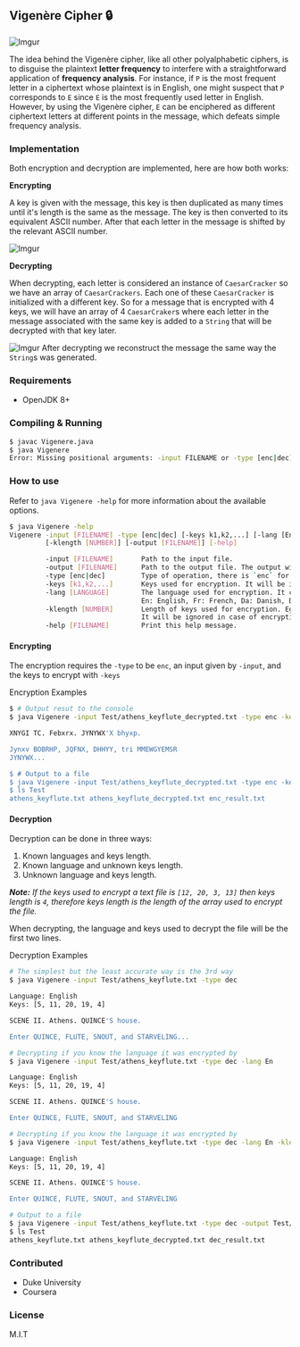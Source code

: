 ## Vigenère Cipher 🔒
![Imgur](https://i.imgur.com/Ski7uDe.jpg)

The idea behind the Vigenère cipher, like all other polyalphabetic ciphers, is to disguise the plaintext **letter frequency** to interfere with a straightforward application of **frequency analysis**. For instance, if `P` is the most frequent letter in a ciphertext whose plaintext is in English, one might suspect that `P` corresponds to `E` since `E` is the most frequently used letter in English. However, by using the Vigenère cipher, `E` can be enciphered as different ciphertext letters at different points in the message, which defeats simple frequency analysis. 

### Implementation

Both encryption and decryption are implemented, here are how both works:

**Encrypting**

A key is given with the message, this key is then duplicated as many times until it's length is the same as the message. The key is then converted to its equivalent ASCII number. After that each letter in the message is shifted by the relevant ASCII number.

![Imgur](https://i.imgur.com/1w2Iepa.png)

**Decrypting**

When decrypting, each letter is considered an instance of `CaesarCracker` so we have an array of `CaesarCrackers`. Each one of these `CaesarCracker` is initialized with a different key. So for a message that is encrypted with 4 keys, we will have an array of 4 `CaesarCraker`s where each letter in the message associated with the same key is added to a `String` that will be decrypted with that key later.

![Imgur](https://i.imgur.com/V8MCRZJ.png)
After decrypting we reconstruct the message the same way the `String`s was generated.

### Requirements
* OpenJDK 8+

### Compiling & Running
```bash
$ javac Vigenere.java
$ java Vigenere
Error: Missing positional arguments: -input FILENAME or -type [enc|dec]
```

### How to use
Refer to `java Vigenere -help` for more information about the available options. 
```bash
$ java Vigenere -help
Vigenere -input [FILENAME] -type [enc|dec] [-keys k1,k2,...] [-lang [En|Fr|Da|Du|Ge|It|Po|Sp]]
         [-klength [NUMBER]] [-output [FILENAME]] [-help]

         -input [FILENAME]       Path to the input file.
         -output [FILENAME]      Path to the output file. The output will be in the console if no output was given.
         -type [enc|dec]         Type of operation, there is `enc` for encryption and `dec` for decryption.
         -keys [k1,k2,...]       Keys used for encryption. It will be ignored in case of decryption.
         -lang [LANGUAGE]        The language used for encryption. It can be one of the following
                                 En: English, Fr: French, Da: Danish, Du: Dutch, Ge: German, It: Italian, Po: Portuguese, Sp: Spanish
         -klength [NUMBER]       Length of keys used for encryption. Eg: let [20,4,2] be the keys used in encryption, then klength is 3.
                                 It will be ignored in case of encryption.
         -help [FILENAME]        Print this help message.
```

#### Encrypting
The encryption requires the `-type` to be `enc`, an input given by `-input`, and the keys to encrypt with `-keys`

Encryption Examples
```bash
$ # Output resut to the console
$ java Vigenere -input Test/athens_keyflute_decrypted.txt -type enc -keys 5,11,20,19,4

XNYGI TC. Febxrx. JYNYWX'X bhyxp.

Jynxv BOBRHP, JQFNX, DHHYY, tri MMEWGYEMSR
JYNYWX...

$ # Output to a file
$ java Vigenere -input Test/athens_keyflute_decrypted.txt -type enc -keys 5,11,20,19,4 -output Test/enc_result.txt
$ ls Test
athens_keyflute.txt athens_keyflute_decrypted.txt enc_result.txt
```
#### Decryption

Decryption can be done in three ways:
1. Known languages and keys length.
2. Known language and unknown keys length.
3. Unknown language and keys length.

*__Note:__ If the keys used to encrypt a text file is `[12, 20, 3, 13]` then keys length is `4`, therefore keys length is the length of the array used to encrypt the file.*

When decrypting, the language and keys used to decrypt the file will be the first two lines.

Decryption Examples
```bash
# The simplest but the least accurate way is the 3rd way
$ java Vigenere -input Test/athens_keyflute.txt -type dec

Language: English
Keys: [5, 11, 20, 19, 4]

SCENE II. Athens. QUINCE'S house.

Enter QUINCE, FLUTE, SNOUT, and STARVELING...
```
```bash
# Decrypting if you know the language it was encrypted by
$ java Vigenere -input Test/athens_keyflute.txt -type dec -lang En

Language: English
Keys: [5, 11, 20, 19, 4]

SCENE II. Athens. QUINCE'S house.

Enter QUINCE, FLUTE, SNOUT, and STARVELING
```
```bash
# Decrypting if you know the language it was encrypted by
$ java Vigenere -input Test/athens_keyflute.txt -type dec -lang En -klength 5

Language: English
Keys: [5, 11, 20, 19, 4]

SCENE II. Athens. QUINCE'S house.

Enter QUINCE, FLUTE, SNOUT, and STARVELING
```
```bash
# Output to a file
$ java Vigenere -input Test/athens_keyflute.txt -type dec -output Test/dec_result.txt
$ ls Test
athens_keyflute.txt athens_keyflute_decrypted.txt dec_result.txt
```

### Contributed
* Duke University 
* Coursera

### License
M.I.T

